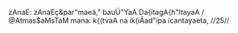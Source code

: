 zAnaE: zAnaEç&par"maeä," bauÜ"YaA Da{itagA{h"ItayaA /
@Atmas$aMsTaM mana: k{(tvaA na ik(iÂad"ipa icantayaeta, //25//